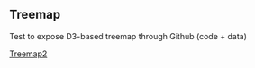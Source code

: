 ## Treemap

Test to expose D3-based treemap through Github (code + data)

<a href="https://mdbaehre.github.io/treemap2/">Treemap2</a>
